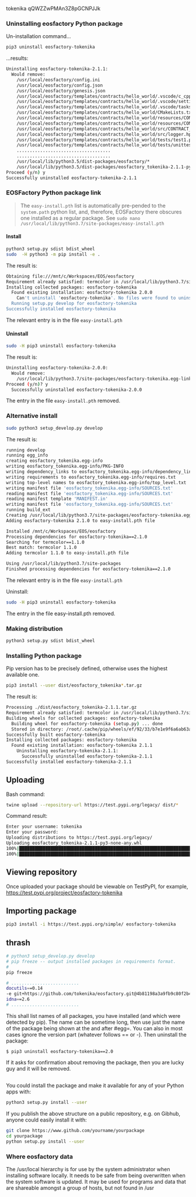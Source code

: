 tokenika
qQWZZwPMAn3Z8pGCNPJJk

### Uninstalling eosfactory Python package

Un-installation command...
```bash
pip3 uninstall eosfactory-tokenika
```
...results:
```bash
Uninstalling eosfactory-tokenika-2.1.1:
  Would remove:
    /usr/local/eosfactory/config.ini
    /usr/local/eosfactory/config.json
    /usr/local/eosfactory/genesis.json
    /usr/local/eosfactory/templates/contracts/hello_world/.vscode/c_cpp_properties.json
    /usr/local/eosfactory/templates/contracts/hello_world/.vscode/settings.json
    /usr/local/eosfactory/templates/contracts/hello_world/.vscode/tasks.json
    /usr/local/eosfactory/templates/contracts/hello_world/CMakeLists.txt
    /usr/local/eosfactory/templates/contracts/hello_world/resources/CONTRACT_NAME.clauses.md
    /usr/local/eosfactory/templates/contracts/hello_world/resources/CONTRACT_NAME.contracts.md
    /usr/local/eosfactory/templates/contracts/hello_world/src/CONTRACT_NAME.cpp
    /usr/local/eosfactory/templates/contracts/hello_world/src/logger.hpp
    /usr/local/eosfactory/templates/contracts/hello_world/tests/test1.py
    /usr/local/eosfactory/templates/contracts/hello_world/tests/unittest1.py
    ....................................
    ....................................
    /usr/local/lib/python3.5/dist-packages/eosfactory/*
    /usr/local/lib/python3.5/dist-packages/eosfactory_tokenika-2.1.1-py3.5.egg-info
Proceed (y/n) y
Successfully uninstalled eosfactory-tokenika-2.1.1
```

### EOSFactory Python package link

>The `easy-install.pth` list is automatically pre-pended to the `system.path` python list, and, therefore, EOSFactory there obscures one installed as a regular package. See `sudo nano /usr/local/lib/python3.7/site-packages/easy-install.pth`

#### Install

```bash
python3 setup.py sdist bdist_wheel
sudo  -H python3 -m pip install -e .
```
The result is:
```bash
Obtaining file:///mnt/c/Workspaces/EOS/eosfactory
Requirement already satisfied: termcolor in /usr/local/lib/python3.7/site-packages (from eosfactory-tokenika==2.0.0) (1.1.0)
Installing collected packages: eosfactory-tokenika
  Found existing installation: eosfactory-tokenika 2.0.0
    Can't uninstall 'eosfactory-tokenika'. No files were found to uninstall.
  Running setup.py develop for eosfactory-tokenika
Successfully installed eosfactory-tokenika
```
The relevant entry is in the file `easy-install.pth`

#### Uninstall

```bash
sudo -H pip3 uninstall eosfactory-tokenika
```
The result is:
```bash
Uninstalling eosfactory-tokenika-2.0.0:
  Would remove:
    /usr/local/lib/python3.7/site-packages/eosfactory-tokenika.egg-link
Proceed (y/n)? y
  Successfully uninstalled eosfactory-tokenika-2.0.0
```
The entry in the file `easy-install.pth` removed.

### Alternative install

```bash
sudo python3 setup_develop.py develop
```
The result is:
```bash
running develop
running egg_info
creating eosfactory_tokenika.egg-info
writing eosfactory_tokenika.egg-info/PKG-INFO
writing dependency_links to eosfactory_tokenika.egg-info/dependency_links.txt
writing requirements to eosfactory_tokenika.egg-info/requires.txt
writing top-level names to eosfactory_tokenika.egg-info/top_level.txt
writing manifest file 'eosfactory_tokenika.egg-info/SOURCES.txt'
reading manifest file 'eosfactory_tokenika.egg-info/SOURCES.txt'
reading manifest template 'MANIFEST.in'
writing manifest file 'eosfactory_tokenika.egg-info/SOURCES.txt'
running build_ext
Creating /usr/local/lib/python3.7/site-packages/eosfactory-tokenika.egg-link (link to .)
Adding eosfactory-tokenika 2.1.0 to easy-install.pth file

Installed /mnt/c/Workspaces/EOS/eosfactory
Processing dependencies for eosfactory-tokenika==2.1.0
Searching for termcolor==1.1.0
Best match: termcolor 1.1.0
Adding termcolor 1.1.0 to easy-install.pth file

Using /usr/local/lib/python3.7/site-packages
Finished processing dependencies for eosfactory-tokenika==2.1.0
```
The relevant entry is in the file `easy-install.pth`

Uninstall:
```bash
sudo -H pip3 uninstall eosfactory-tokenika
```
The entry in the file easy-install.pth removed.

### Making distribution

```bash
python3 setup.py sdist bdist_wheel
```

### Installing Python package

Pip version has to be precisely defined, otherwise uses the highest available one.
```bash
pip3 install --user dist/eosfactory_tokenika*.tar.gz
```
The result is:
```bash
Processing ./dist/eosfactory_tokenika-2.1.1.tar.gz
Requirement already satisfied: termcolor in /usr/local/lib/python3.7/site-packages (from eosfactory-tokenika==2.1.1) (1.1.0)
Building wheels for collected packages: eosfactory-tokenika
  Building wheel for eosfactory-tokenika (setup.py) ... done
  Stored in directory: /root/.cache/pip/wheels/ef/92/33/b7e1e9f6a6ab63affc942f451f8474f7f864ad2c16e632d28d
Successfully built eosfactory-tokenika
Installing collected packages: eosfactory-tokenika
  Found existing installation: eosfactory-tokenika 2.1.1
    Uninstalling eosfactory-tokenika-2.1.1:
      Successfully uninstalled eosfactory-tokenika-2.1.1
Successfully installed eosfactory-tokenika-2.1.1
```
## Uploading

Bash command:
```bash
twine upload --repository-url https://test.pypi.org/legacy/ dist/*
```
Command result:
```bash
Enter your username: tokenika
Enter your password:
Uploading distributions to https://test.pypi.org/legacy/
Uploading eosfactory_tokenika-2.1.1-py3-none-any.whl
100%|███████████████████████████████████████████████████████████████████████████████████████████████████████████████████████████████████████████| 106k/106k [00:02<00:00, 45.1kB/s]Uploading eosfactory_tokenika-2.1.1.tar.gz
100%|█████████████████████████████████████████████████████████████████████████████████████████████████████████████████████████████████████████| 75.4k/75.4k [00:01<00:00, 43.9kB/s]
```

## Viewing repository

Once uploaded your package should be viewable on TestPyPI, for example,
https://test.pypi.org/project/eosfactory-tokenika

## Importing package

```bash
pip3 install -i https://test.pypi.org/simple/ eosfactory-tokenika
```


## thrash
```bash
# python3 setup_develop.py develop
# pip freeze -- output installed packages in requirements format.
# 
pip freeze
```
```bash
# ..........................
docutils==0.14
-e git+https://github.com/tokenika/eosfactory.git@4b81198a3a9fb9c80f2b46fbfa91ec56dd4b360e#egg=eosfactory_tokenika
idna==2.6
# ..........................
```
This shall list names of all packages, you have installed (and which were detected by pip). The name can be sometime long, then use just the name of the package being shown at the and after #egg=. You can also in most cases ignore the version part (whatever follows == or -).
Then uninstall the package:
```
$ pip3 uninstall eosfactory-tokenika==2.0
```
If it asks for confirmation about removing the package, then you are lucky guy and it will be removed.
## 
You could install the package and make it available for any of your Python apps with:
```bash
python3 setup.py install --user
```
If you publish the above structure on a public repository, e.g. on Gibhub, anyone could easily install it with:
```bash
git clone https://www.github.com/yourname/yourpackage
cd yourpackage
python setup.py install --user
```
### Where eosfactory data
The /usr/local hierarchy is for use by the system administrator when installing software locally. It needs to be safe from being overwritten when the system software is updated. It may be used for programs and data that are shareable amongst a group of hosts, but not found in /usr 